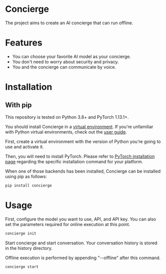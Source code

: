 # Concierge

The project aims to create an AI concierge that can run offline.

# Features

- You can choose your favorite AI model as your concierge.
- You don't need to worry about security and privacy.
- You and the concierge can communicate by voice.

# Installation

## With pip

This repository is tested on Python 3.8+ and PyTorch 1.13.1+.

You should install Concierge in a [virtual environment](https://docs.python.org/3/library/venv.html). If you're unfamiliar with Python virtual environments, check out the [user guide](https://packaging.python.org/guides/installing-using-pip-and-virtual-environments/).

First, create a virtual environment with the version of Python you're going to use and activate it.

Then, you will need to install PyTorch.
Please refer to [PyTorch installation page](https://pytorch.org/get-started/locally/#start-locally) regarding the specific installation command for your platform.

When one of those backends has been installed, Concierge can be installed using pip as follows:

```bash
pip install concierge
```

# Usage

First, configure the model you want to use, API, and API key. You can also set the parameters required for online execution at this point.

```bash
concierge init
```

Start concierge and start conversation. Your conversation history is stored in the history directory.

Offline execution is performed by appending "--offline" after this command.

```bash
concierge start
```
